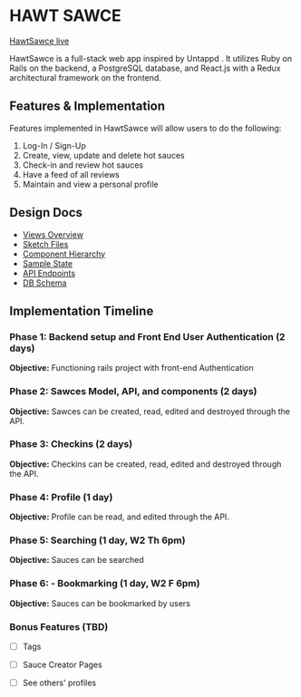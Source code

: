 # HAWT SAWCE

[HawtSawce live][heroku]

[heroku]: http://www.herokuapp.com

HawtSawce is a full-stack web app inspired by Untappd .  It utilizes Ruby on Rails on the backend, a PostgreSQL database, and React.js with a Redux architectural framework on the frontend.  

## Features & Implementation

Features implemented in HawtSawce will allow users to do the following:
 1. Log-In / Sign-Up
 2. Create, view, update and delete hot sauces
 3. Check-in and review hot sauces
 4. Have a feed of all reviews
 5. Maintain and view a personal profile

## Design Docs
  - [Views Overview][views]   
  - [Sketch Files][sketch]
  - [Component Hierarchy][components]
  - [Sample State][state]
  - [API Endpoints][api]
  - [DB Schema][schema]

## Implementation Timeline

### Phase 1: Backend setup and Front End User Authentication (2 days)

**Objective:** Functioning rails project with front-end Authentication

### Phase 2: Sawces Model, API, and components (2 days)

**Objective:** Sawces can be created, read, edited and destroyed through
the API.

### Phase 3: Checkins (2 days)

**Objective:** Checkins can be created, read, edited and destroyed through
the API.
### Phase 4: Profile (1 day)

**Objective:** Profile can be read, and edited through the API.

### Phase 5: Searching (1 day, W2 Th 6pm)

**Objective:** Sauces can be searched

### Phase 6: - Bookmarking (1 day, W2 F 6pm)

**Objective:** Sauces can be bookmarked by users

### Bonus Features (TBD)
- [ ] Tags
- [ ] Sauce Creator Pages
- [ ] See others' profiles


[views]: https://github.com/hellochitty/Hawt-Sawce/tree/master/docs
[sketch]: https://github.com/hellochitty/Hawt-Sawce/blob/master/docs/wireframes/mockups.sketch
[schema]: https://github.com/hellochitty/Hawt-Sawce/blob/master/docs/schema.md
[state]: https://github.com/hellochitty/Hawt-Sawce/blob/master/docs/sample-state.md
[api]: https://github.com/hellochitty/Hawt-Sawce/blob/master/docs/api-endpoints.md
[components]: https://github.com/hellochitty/Hawt-Sawce/blob/master/docs/component-hierarchy.md
